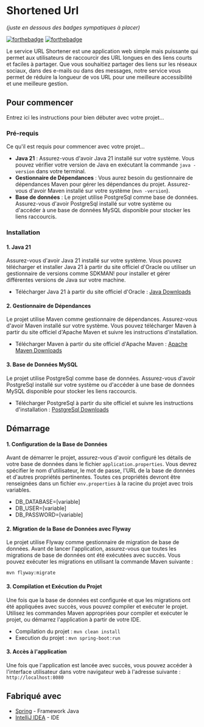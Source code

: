 # Shortened Url
_(juste en dessous des badges sympatiques à placer)_

[![forthebadge](http://forthebadge.com/images/badges/built-with-love.svg)](http://forthebadge.com)  [![forthebadge](http://forthebadge.com/images/badges/powered-by-electricity.svg)](http://forthebadge.com)

Le service URL Shortener est une application web simple mais puissante qui permet aux utilisateurs de raccourcir des URL longues en des liens courts et faciles à partager. Que vous souhaitiez partager des liens sur les réseaux sociaux, dans des e-mails ou dans des messages, notre service vous permet de réduire la longueur de vos URL pour une meilleure accessibilité et une meilleure gestion.

## Pour commencer

Entrez ici les instructions pour bien débuter avec votre projet...

### Pré-requis

Ce qu'il est requis pour commencer avec votre projet...

- **Java 21** : Assurez-vous d'avoir Java 21 installé sur votre système. Vous pouvez vérifier votre version de Java en exécutant la commande `java -version` dans votre terminal.
- **Gestionnaire de Dépendances** : Vous aurez besoin du gestionnaire de dépendances Maven pour gérer les dépendances du projet. Assurez-vous d'avoir Maven installé sur votre système (`mvn -version`).
- **Base de données** : Le projet utilise PostgreSql comme base de données. Assurez-vous d'avoir PostgreSql installé sur votre système ou d'accéder à une base de données MySQL disponible pour stocker les liens raccourcis.

### Installation

#### 1. Java 21

Assurez-vous d'avoir Java 21 installé sur votre système. Vous pouvez télécharger et installer Java 21 à partir du site officiel d'Oracle ou utiliser un gestionnaire de versions comme SDKMAN! pour installer et gérer différentes versions de Java sur votre machine.

- Télécharger Java 21 à partir du site officiel d'Oracle : [Java Downloads](https://www.oracle.com/fr/java/technologies/downloads/)

#### 2. Gestionnaire de Dépendances

Le projet utilise Maven comme gestionnaire de dépendances. Assurez-vous d'avoir Maven installé sur votre système. Vous pouvez télécharger Maven à partir du site officiel d'Apache Maven et suivre les instructions d'installation.

- Télécharger Maven à partir du site officiel d'Apache Maven : [Apache Maven Downloads](https://maven.apache.org/download.cgi)

#### 3. Base de Données MySQL

Le projet utilise PostgreSql comme base de données. Assurez-vous d'avoir PostgreSql installé sur votre système ou d'accéder à une base de données MySQL disponible pour stocker les liens raccourcis.

- Télécharger PostgreSql à partir du site officiel et suivre les instructions d'installation : [PostgreSql Downloads](https://www.enterprisedb.com/downloads/postgres-postgresql-downloads)

## Démarrage

#### 1. Configuration de la Base de Données
Avant de démarrer le projet, assurez-vous d'avoir configuré les détails de votre base de données dans le fichier `application.properties`. Vous devrez spécifier le nom d'utilisateur, le mot de passe, l'URL de la base de données et d'autres propriétés pertinentes. Toutes ces propriétés devront être renseignées dans un fichier `env.properties` à la racine du projet avec trois variables.

- DB_DATABASE=[variable]
- DB_USER=[variable]
- DB_PASSWORD=[variable]

#### 2. Migration de la Base de Données avec Flyway

Le projet utilise Flyway comme gestionnaire de migration de base de données. Avant de lancer l'application, assurez-vous que toutes les migrations de base de données ont été exécutées avec succès. Vous pouvez exécuter les migrations en utilisant la commande Maven suivante :

`mvn flyway:migrate`

#### 3. Compilation et Exécution du Projet

Une fois que la base de données est configurée et que les migrations ont été appliquées avec succès, vous pouvez compiler et exécuter le projet. Utilisez les commandes Maven appropriées pour compiler et exécuter le projet, ou démarrez l'application à partir de votre IDE.

- Compilation du projet : `mvn clean install`
- Execution du projet : `mvn spring-boot:run`

#### 3. Accès à l'application
Une fois que l'application est lancée avec succès, vous pouvez accéder à l'interface utilisateur dans votre navigateur web à l'adresse suivante :
`http://localhost:8080`

## Fabriqué avec

* [Spring](https://spring.io/projects/spring-boot/) - Framework Java
* [IntelliJ IDEA](https://www.jetbrains.com/idea/) - IDE